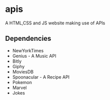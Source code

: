 # apis
A HTML,CSS and JS website making use of APIs

 ## Dependencies
 - NewYorkTimes 
 - Genius - A Music API
 - Bitly 
 - Giphy
 - MoviesDB 
 - Spoonacular - A Recipe API
 - Pokemon
 - Marvel
 - Jokes